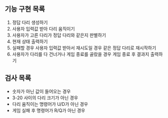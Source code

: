 ## 기능 구현 목록
1. 정답 다리 생성하기
2. 사용자 입력값 받아 다리 움직이기
3. 사용자가 고른 다리가 정답 다리와 같은지 판별하기
4. 현재 상태 출력하기
5. 실패할 경우 사용자 입력값 받아서 재시도일 경우 같은 정답 다리로 재시작하기
6. 사용자가 다리를 다 건너거나 게임 종료를 골랐을 경우 게임 종료 후 결과지 출력하기

## 검사 목록
- 숫자가 아닌 값이 들어오는 경우
- 3-20 사이의 다리 크기가 아닌 경우
- 다리 움직이는 명령어가 U/D가 아닌 경우
- 게임 실패 후 명령어가 R/Q가 아닌 경우
